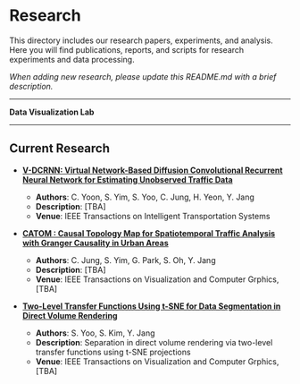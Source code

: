 # Research

This directory includes our research papers, experiments, and analysis. Here you will find publications, reports, and scripts for research experiments and data processing.

_When adding new research, please update this README.md with a brief description._

---

**Data Visualization Lab**

---

## Current Research
- [**V-DCRNN: Virtual Network-Based Diffusion Convolutional Recurrent Neural Network for Estimating Unobserved Traffic Data**](./AI/V-DCRNN)
  - **Authors**: C. Yoon, S. Yim, S. Yoo, C. Jung, H. Yeon, Y. Jang
  - **Description**: [TBA]
  - **Venue**: IEEE Transactions on Intelligent Transportation Systems
 
- [**CATOM : Causal Topology Map for Spatiotemporal Traffic Analysis with Granger Causality in Urban Areas**](./Visual%20Analytics/CATOM/)
  - **Authors**: C. Jung, S. Yim, G. Park, S. Oh, Y. Jang
  - **Description**: [TBA]
  - **Venue**: IEEE Transactions on Visualization and Computer Grphics, [TBA]

- [**Two-Level Transfer Functions Using t-SNE for Data Segmentation in Direct Volume Rendering**](./Volume%20Rendering/Two-level%20TF/)
  - **Authors**: S. Yoo, S. Kim, Y. Jang
  - **Description**: Separation in direct volume rendering via two-level transfer functions using t-SNE projections
  - **Venue**: IEEE Transactions on Visualization and Computer Grphics, [TBA]

